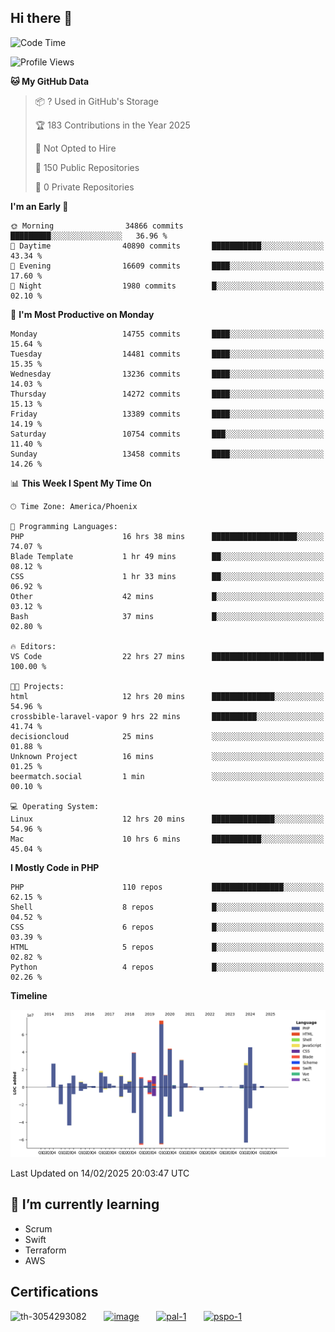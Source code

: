 ## Hi there 👋

<!--START_SECTION:waka-->
![Code Time](http://img.shields.io/badge/Code%20Time-10%2C599%20hrs%2041%20mins-blue)

![Profile Views](http://img.shields.io/badge/Profile%20Views-5-blue)

**🐱 My GitHub Data** 

> 📦 ? Used in GitHub's Storage 
 > 
> 🏆 183 Contributions in the Year 2025
 > 
> 🚫 Not Opted to Hire
 > 
> 📜 150 Public Repositories 
 > 
> 🔑 0 Private Repositories 
 > 
**I'm an Early 🐤** 

```text
🌞 Morning                34866 commits       █████████░░░░░░░░░░░░░░░░   36.96 % 
🌆 Daytime                40890 commits       ███████████░░░░░░░░░░░░░░   43.34 % 
🌃 Evening                16609 commits       ████░░░░░░░░░░░░░░░░░░░░░   17.60 % 
🌙 Night                  1980 commits        █░░░░░░░░░░░░░░░░░░░░░░░░   02.10 % 
```
📅 **I'm Most Productive on Monday** 

```text
Monday                   14755 commits       ████░░░░░░░░░░░░░░░░░░░░░   15.64 % 
Tuesday                  14481 commits       ████░░░░░░░░░░░░░░░░░░░░░   15.35 % 
Wednesday                13236 commits       ████░░░░░░░░░░░░░░░░░░░░░   14.03 % 
Thursday                 14272 commits       ████░░░░░░░░░░░░░░░░░░░░░   15.13 % 
Friday                   13389 commits       ████░░░░░░░░░░░░░░░░░░░░░   14.19 % 
Saturday                 10754 commits       ███░░░░░░░░░░░░░░░░░░░░░░   11.40 % 
Sunday                   13458 commits       ████░░░░░░░░░░░░░░░░░░░░░   14.26 % 
```


📊 **This Week I Spent My Time On** 

```text
🕑︎ Time Zone: America/Phoenix

💬 Programming Languages: 
PHP                      16 hrs 38 mins      ███████████████████░░░░░░   74.07 % 
Blade Template           1 hr 49 mins        ██░░░░░░░░░░░░░░░░░░░░░░░   08.12 % 
CSS                      1 hr 33 mins        ██░░░░░░░░░░░░░░░░░░░░░░░   06.92 % 
Other                    42 mins             █░░░░░░░░░░░░░░░░░░░░░░░░   03.12 % 
Bash                     37 mins             █░░░░░░░░░░░░░░░░░░░░░░░░   02.80 % 

🔥 Editors: 
VS Code                  22 hrs 27 mins      █████████████████████████   100.00 % 

🐱‍💻 Projects: 
html                     12 hrs 20 mins      ██████████████░░░░░░░░░░░   54.96 % 
crossbible-laravel-vapor 9 hrs 22 mins       ██████████░░░░░░░░░░░░░░░   41.74 % 
decisioncloud            25 mins             ░░░░░░░░░░░░░░░░░░░░░░░░░   01.88 % 
Unknown Project          16 mins             ░░░░░░░░░░░░░░░░░░░░░░░░░   01.25 % 
beermatch.social         1 min               ░░░░░░░░░░░░░░░░░░░░░░░░░   00.10 % 

💻 Operating System: 
Linux                    12 hrs 20 mins      ██████████████░░░░░░░░░░░   54.96 % 
Mac                      10 hrs 6 mins       ███████████░░░░░░░░░░░░░░   45.04 % 
```

**I Mostly Code in PHP** 

```text
PHP                      110 repos           ████████████████░░░░░░░░░   62.15 % 
Shell                    8 repos             █░░░░░░░░░░░░░░░░░░░░░░░░   04.52 % 
CSS                      6 repos             █░░░░░░░░░░░░░░░░░░░░░░░░   03.39 % 
HTML                     5 repos             █░░░░░░░░░░░░░░░░░░░░░░░░   02.82 % 
Python                   4 repos             █░░░░░░░░░░░░░░░░░░░░░░░░   02.26 % 
```



**Timeline**

![Lines of Code chart](https://raw.githubusercontent.com/mikebronner/mikebronner/master/assets/bar_graph.png)


 Last Updated on 14/02/2025 20:03:47 UTC
<!--END_SECTION:waka-->

<!--
**mikebronner/mikebronner** is a ✨ _special_ ✨ repository because its `README.md` (this file) appears on your GitHub profile.

Here are some ideas to get you started:

- 🔭 I’m currently working on ...
- 🌱 I’m currently learning ...
- 👯 I’m looking to collaborate on ...
- 🤔 I’m looking for help with ...
- 💬 Ask me about ...
- 📫 How to reach me: ...
- 😄 Pronouns: ...
- ⚡ Fun fact: ...
-->

## 🌱 I’m currently learning

- Scrum
- Swift
- Terraform
- AWS

## Certifications

![th-3054293082](https://user-images.githubusercontent.com/1791050/208267034-c5006f82-ae89-41eb-9478-7106c5aba070.jpg)
&nbsp;&nbsp;&nbsp;&nbsp;&nbsp;
[![image](https://user-images.githubusercontent.com/1791050/208267032-13c8c426-f627-448d-b23e-e3dd74b6712a.png)](https://www.credly.com/users/mike-bronner)
&nbsp;&nbsp;&nbsp;&nbsp;&nbsp;
[![pal-1](https://github.com/mikebronner/mikebronner/assets/1791050/3384899a-848a-4e35-8cee-e35261b5ccce)](https://www.credly.com/users/mike-bronner)
&nbsp;&nbsp;&nbsp;&nbsp;&nbsp;
[![pspo-1](https://github.com/user-attachments/assets/7a6e28a4-7e44-4218-ba25-468d8c703864)](https://www.credly.com/users/mike-bronner)
